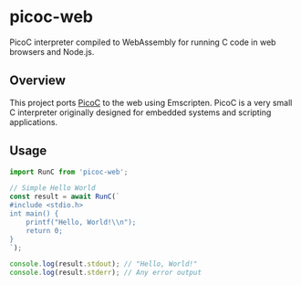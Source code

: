 # picoc-web

PicoC interpreter compiled to WebAssembly for running C code in web browsers and Node.js.

## Overview

This project ports [PicoC](https://github.com/jpoirier/picoc) to the web using Emscripten. PicoC is a very small C interpreter originally designed for embedded systems and scripting applications.

## Usage

```javascript
import RunC from 'picoc-web';

// Simple Hello World
const result = await RunC(`
#include <stdio.h>
int main() {
    printf("Hello, World!\\n");
    return 0;
}
`);

console.log(result.stdout); // "Hello, World!"
console.log(result.stderr); // Any error output
```
